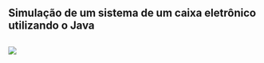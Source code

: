 ## Simulação de um sistema de um caixa eletrônico utilizando o Java
##
<img src="https://bxblue.com.br/wp-content/uploads/2021/06/bxblue-prova-de-vida-no-caixa-eletronico.png"  img/>
